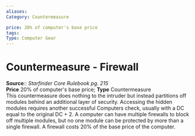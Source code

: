 ```yaml
---
aliases: 
Category: Countermeasure

price: 20% of computer's base price
tags: 
Type: Computer Gear
---
```


# Countermeasure - Firewall

**Source**:: _Starfinder Core Rulebook pg. 215_  
**Price** 20% of computer's base price; **Type** Countermeasure  
This countermeasure does nothing to the intruder but instead partitions off modules behind an additional layer of security. Accessing the hidden modules requires another successful Computers check, usually with a DC equal to the original DC + 2. A computer can have multiple firewalls to block off multiple modules, but no one module can be protected by more than a single firewall. A firewall costs 20% of the base price of the computer.
